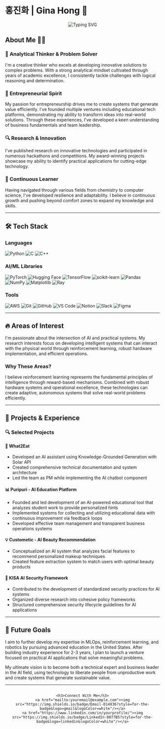 # 홍진화 | Gina Hong 👋

<div align="center">
    <img src="https://readme-typing-svg.herokuapp.com?font=Fira+Code&size=25&pause=1000&random=false&width=500&lines=ML+Ops+%7C+Reinforcement+Learning;AI+%26+Robotics+Enthusiast;Creative+Problem+Solver;Entrepreneur+at+Heart" alt="Typing SVG" />
</div>

## About Me 👨‍💻

### 🧠 **Analytical Thinker & Problem Solver**
I'm a creative thinker who excels at developing innovative solutions to complex problems. With a strong analytical mindset cultivated through years of academic excellence, I consistently tackle challenges with logical reasoning and determination.

### 🚀 **Entrepreneurial Spirit**
My passion for entrepreneurship drives me to create systems that generate value efficiently. I've founded multiple ventures including educational tech platforms, demonstrating my ability to transform ideas into real-world solutions. Through these experiences, I've developed a keen understanding of business fundamentals and team leadership.

### 🔍 **Research & Innovation**
I've published research on innovative technologies and participated in numerous hackathons and competitions. My award-winning projects showcase my ability to identify practical applications for cutting-edge technology.

### 🌱 **Continuous Learner**
Having navigated through various fields from chemistry to computer science, I've developed resilience and adaptability. I believe in continuous growth and pushing beyond comfort zones to expand my knowledge and skills.

---

## 🛠️ Tech Stack

### Languages
![Python](https://img.shields.io/badge/Python-3776AB?style=for-the-badge&logo=python&logoColor=white)
![C](https://img.shields.io/badge/C-00599C?style=for-the-badge&logo=c&logoColor=white)
![C++](https://img.shields.io/badge/C++-00599C?style=for-the-badge&logo=c%2B%2B&logoColor=white)

### AI/ML Libraries
![PyTorch](https://img.shields.io/badge/PyTorch-EE4C2C?style=for-the-badge&logo=pytorch&logoColor=white)
![Hugging Face](https://img.shields.io/badge/Hugging_Face-FFD21E?style=for-the-badge&logo=huggingface&logoColor=black)
![TensorFlow](https://img.shields.io/badge/TensorFlow-FF6F00?style=for-the-badge&logo=tensorflow&logoColor=white)
![scikit-learn](https://img.shields.io/badge/scikit--learn-F7931E?style=for-the-badge&logo=scikit-learn&logoColor=white)
![Pandas](https://img.shields.io/badge/Pandas-150458?style=for-the-badge&logo=pandas&logoColor=white)
![NumPy](https://img.shields.io/badge/NumPy-013243?style=for-the-badge&logo=numpy&logoColor=white)
![Matplotlib](https://img.shields.io/badge/Matplotlib-11557c?style=for-the-badge&logo=python&logoColor=white)
![Ray](https://img.shields.io/badge/Ray-028CF0?style=for-the-badge&logo=ray&logoColor=white)

### Tools
![AWS](https://img.shields.io/badge/AWS-232F3E?style=for-the-badge&logo=amazon-aws&logoColor=white)
![Git](https://img.shields.io/badge/Git-F05032?style=for-the-badge&logo=git&logoColor=white)
![GitHub](https://img.shields.io/badge/GitHub-100000?style=for-the-badge&logo=github&logoColor=white)
![VS Code](https://img.shields.io/badge/VS_Code-007ACC?style=for-the-badge&logo=visual-studio-code&logoColor=white)
![Notion](https://img.shields.io/badge/Notion-000000?style=for-the-badge&logo=notion&logoColor=white)
![Slack](https://img.shields.io/badge/Slack-4A154B?style=for-the-badge&logo=slack&logoColor=white)
![Figma](https://img.shields.io/badge/Figma-F24E1E?style=for-the-badge&logo=figma&logoColor=white)

---

## 🔥 Areas of Interest

I'm passionate about the intersection of AI and practical systems. My research interests focus on developing intelligent systems that can interact with the physical world through reinforcement learning, robust hardware implementation, and efficient operations.

### Why These Areas?
I believe reinforcement learning represents the fundamental principles of intelligence through reward-based mechanisms. Combined with robust hardware systems and operational excellence, these technologies can create adaptive, autonomous systems that solve real-world problems efficiently.

---

## 🌟 Projects & Experience

### 🔍 Selected Projects

#### 🤖 What2Eat
- Developed an AI assistant using Knowledge-Grounded Generation with Solar API
- Created comprehensive technical documentation and system architecture
- Led the team as PM while implementing the AI chatbot component

#### 📊 Puripuri - AI Education Platform
- Founded and led development of an AI-powered educational tool that analyzes student work to provide personalized hints
- Implemented systems for collecting and utilizing educational data with continuous improvement via feedback loops
- Developed effective team management and transparent business operations systems

#### 💡 Custometic - AI Beauty Recommendation
- Conceptualized an AI system that analyzes facial features to recommend personalized makeup techniques
- Created feature extraction system to match users with optimal beauty products

#### 📱 KISA AI Security Framework
- Contributed to the development of standardized security practices for AI systems
- Organized diverse research into cohesive policy frameworks
- Structured comprehensive security lifecycle guidelines for AI applications

---

## 🌱 Future Goals

I aim to further develop my expertise in MLOps, reinforcement learning, and robotics by pursuing advanced education in the United States. After building industry experience for 2-3 years, I plan to launch a venture focused on practical AI applications that solve meaningful problems.

My ultimate vision is to become both a technical expert and business leader in the AI field, using technology to liberate people from unproductive work and create systems that generate sustainable value.

---

<div align="center">
    <img src="https://komarev.com/ghpvc/?username=jinyhong&style=flat-square&color=blue" alt=""/>
    
    <h3>Connect With Me</h3>
    <a href="mailto:youremail@example.com"><img src="https://img.shields.io/badge/Email-D14836?style=for-the-badge&logo=gmail&logoColor=white"/></a>
    <a href="https://www.linkedin.com/in/yourprofile/"><img src="https://img.shields.io/badge/LinkedIn-0077B5?style=for-the-badge&logo=linkedin&logoColor=white"/></a>
</div>
